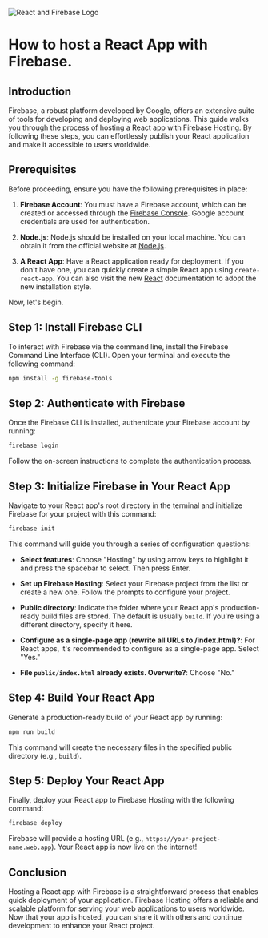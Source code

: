 ![React and Firebase Logo](https://cdn-media-1.freecodecamp.org/images/kE3b4TOXtlEYpwhRvtSMi87mkWPaTfzbWOC9)

# How to host a React App with Firebase.

## Introduction

Firebase, a robust platform developed by Google, offers an extensive suite of tools for developing and deploying web applications. This guide walks you through the process of hosting a React app with Firebase Hosting. By following these steps, you can effortlessly publish your React application and make it accessible to users worldwide.

## Prerequisites

Before proceeding, ensure you have the following prerequisites in place:

1. **Firebase Account**: You must have a Firebase account, which can be created or accessed through the [Firebase Console](https://console.firebase.google.com/). Google account credentials are used for authentication.

2. **Node.js**: Node.js should be installed on your local machine. You can obtain it from the official website at [Node.js](https://nodejs.org/).

3. **A React App**: Have a React application ready for deployment. If you don't have one, you can quickly create a simple React app using `create-react-app`. You can also visit the new [React](react.dev) documentation to adopt the new installation style.

Now, let's begin.

## Step 1: Install Firebase CLI

To interact with Firebase via the command line, install the Firebase Command Line Interface (CLI). Open your terminal and execute the following command:

```bash
npm install -g firebase-tools
```

## Step 2: Authenticate with Firebase

Once the Firebase CLI is installed, authenticate your Firebase account by running:

```bash
firebase login
```

Follow the on-screen instructions to complete the authentication process.

## Step 3: Initialize Firebase in Your React App

Navigate to your React app's root directory in the terminal and initialize Firebase for your project with this command:

```bash
firebase init
```

This command will guide you through a series of configuration questions:

- **Select features**: Choose "Hosting" by using arrow keys to highlight it and press the spacebar to select. Then press Enter.

- **Set up Firebase Hosting**: Select your Firebase project from the list or create a new one. Follow the prompts to configure your project.

- **Public directory**: Indicate the folder where your React app's production-ready build files are stored. The default is usually `build`. If you're using a different directory, specify it here.

- **Configure as a single-page app (rewrite all URLs to /index.html)?**: For React apps, it's recommended to configure as a single-page app. Select "Yes."

- **File `public/index.html` already exists. Overwrite?**: Choose "No."

## Step 4: Build Your React App

Generate a production-ready build of your React app by running:

```bash
npm run build
```

This command will create the necessary files in the specified public directory (e.g., `build`).

## Step 5: Deploy Your React App

Finally, deploy your React app to Firebase Hosting with the following command:

```bash
firebase deploy
```

Firebase will provide a hosting URL (e.g., `https://your-project-name.web.app`). Your React app is now live on the internet!

## Conclusion

Hosting a React app with Firebase is a straightforward process that enables quick deployment of your application. Firebase Hosting offers a reliable and scalable platform for serving your web applications to users worldwide. Now that your app is hosted, you can share it with others and continue development to enhance your React project.

